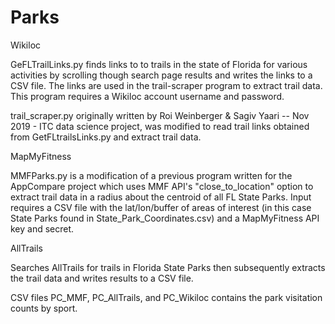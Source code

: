 # Parks
Wikiloc 

GeFLTrailLinks.py finds links to to trails in the state of Florida for various activities by scrolling though search page results and writes the links to a CSV file.
The links are used in the trail-scraper program to extract trail data.  This program requires a Wikiloc account username and password.

trail_scraper.py originally written by Roi Weinberger & Sagiv Yaari -- Nov 2019 - ITC data science project, was modified to read trail links obtained from GetFLtrailsLinks.py 
and extract trail data.

MapMyFitness

MMFParks.py is a modification of a previous program written for the AppCompare project which uses MMF API's "close_to_location" option to extract trail data in a radius about 
the centroid of all FL State Parks.
Input requires a CSV file with the lat/lon/buffer of areas of interest (in this case State Parks found in State_Park_Coordinates.csv) and a MapMyFitness API key and secret. 

AllTrails

Searches AllTrails for trails in Florida State Parks then subsequently extracts the trail data and writes results to a CSV file.

CSV files PC_MMF, PC_AllTrails, and PC_Wikiloc contains the park visitation counts by sport.
